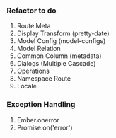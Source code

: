 ### Refactor to do
1. Route Meta
2. Display Transform  (pretty-date)
3. Model Config (model-configs)
4. Model Relation
5. Common Column (metadata)
6. Dialogs (Multiple Cascade)
7. Operations
8. Namespace Route
9. Locale


### Exception Handling

1. Ember.onerror
2. Promise.on('error')
